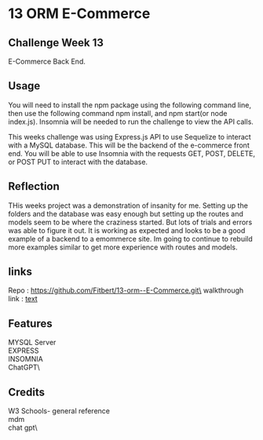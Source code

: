 # 13 ORM  E-Commerce




## Challenge Week 13

E-Commerce Back End.

## Usage
You will need to install the npm package using the following command line, then use the following command npm install, and  npm start(or node index.js).
Insomnia will be needed to run the challenge to view the API calls. 

This weeks challenge was using Express.js API to use Sequelize to interact with a MySQL database. This will be the backend of the e-commerce front end. You will be able to use Insomnia with the requests GET, POST, DELETE, or POST PUT to interact with the database. 

## Reflection
THis weeks project was a demonstration of insanity for me. Setting up the folders and the database was easy enough but setting up the routes and models seem to be where the craziness started. But lots of trials and errors was able to figure it out. It is working as expected and looks to be a good example of a backend to a emommerce site. Im going to continue to rebuild more examples similar to get more experience with routes and models. 

## links
Repo : https://github.com/Fitbert/13-orm--E-Commerce.git\
walkthrough link : [text](https://drive.google.com/file/d/1p8yheH2Psr2J2tjsNDzoiiqeKNFfxkYJ/view?usp=sharing)




## Features
MYSQL Server\
EXPRESS \
INSOMNIA\
ChatGPT\

## Credits
W3 Schools- general reference\
mdm\
chat gpt\
